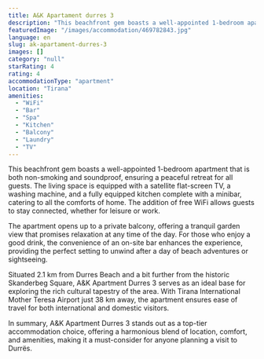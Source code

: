 ```yaml
---
title: A&K Apartament durres 3
description: "This beachfront gem boasts a well-appointed 1-bedroom apartment that is both non-smoking and soundproof, ensuring a peaceful retreat for all guests."
featuredImage: "/images/accommodation/469782843.jpg"
language: en
slug: ak-apartament-durres-3
images: []
category: "null"
starRating: 4
rating: 4
accommodationType: "apartment"
location: "Tirana"
amenities:
  - "WiFi"
  - "Bar"
  - "Spa"
  - "Kitchen"
  - "Balcony"
  - "Laundry"
  - "TV"
---
```


This beachfront gem boasts a well-appointed 1-bedroom apartment that is both non-smoking and soundproof, ensuring a peaceful retreat for all guests. The living space is equipped with a satellite flat-screen TV, a washing machine, and a fully equipped kitchen complete with a minibar, catering to all the comforts of home. The addition of free WiFi allows guests to stay connected, whether for leisure or work.

The apartment opens up to a private balcony, offering a tranquil garden view that promises relaxation at any time of the day. For those who enjoy a good drink, the convenience of an on-site bar enhances the experience, providing the perfect setting to unwind after a day of beach adventures or sightseeing.

Situated 2.1 km from Durres Beach and a bit further from the historic Skanderbeg Square, A&K Apartment Durres 3 serves as an ideal base for exploring the rich cultural tapestry of the area. With Tirana International Mother Teresa Airport just 38 km away, the apartment ensures ease of travel for both international and domestic visitors.

In summary, A&K Apartment Durres 3 stands out as a top-tier accommodation choice, offering a harmonious blend of location, comfort, and amenities, making it a must-consider for anyone planning a visit to Durrës.

